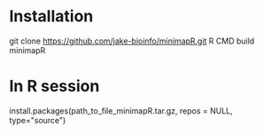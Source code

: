# Installation
git clone https://github.com/jake-bioinfo/minimapR.git
R CMD build minimapR

# In R session
install.packages(path_to_file_minimapR.tar.gz, repos = NULL, type="source")
